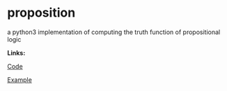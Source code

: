 # proposition
a python3 implementation of computing the truth function of propositional logic

**Links:**

[Code](./proposition.py)

[Example](./example.ipynb)
